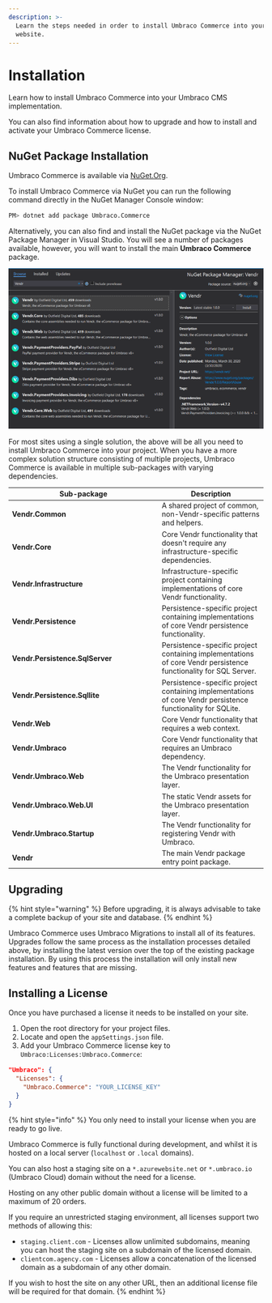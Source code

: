 ```yaml
---
description: >-
  Learn the steps needed in order to install Umbraco Commerce into your Umbraco CMS
  website.
---
```


# Installation

Learn how to install Umbraco Commerce into your Umbraco CMS implementation.

You can also find information about how to upgrade and how to install and activate your Umbraco Commerce license.

## NuGet Package Installation

Umbraco Commerce is available via [NuGet.Org](https://www.nuget.org/packages/Umbraco.Commerce/).

To install Umbraco Commerce via NuGet you can run the following command directly in the NuGet Manager Console window:

```bash
PM> dotnet add package Umbraco.Commerce
```

Alternatively, you can also find and install the NuGet package via the NuGet Package Manager in Visual Studio. You will see a number of packages available, however, you will want to install the main **Umbraco Commerce** package.

![Installing Umbraco Commerce via the NuGet Package Manager](../../payment-providers/media/nuget-package-manager-gui.png)

For most sites using a single solution, the above will be all you need to install Umbraco Commerce into your project. When you have a more complex solution structure consisting of multiple projects, Umbraco Commerce is available in multiple sub-packages with varying dependencies.

<table><thead><tr><th width="282">Sub-package</th><th>Description</th></tr></thead><tbody><tr><td><strong>Vendr.Common</strong></td><td>A shared project of common, non-Vendr-specific patterns and helpers.</td></tr><tr><td><strong>Vendr.Core</strong></td><td>Core Vendr functionality that doesn't require any infrastructure-specific dependencies.</td></tr><tr><td><strong>Vendr.Infrastructure</strong></td><td>Infrastructure-specific project containing implementations of core Vendr functionality.</td></tr><tr><td><strong>Vendr.Persistence</strong></td><td>Persistence-specific project containing implementations of core Vendr persistence functionality.</td></tr><tr><td><strong>Vendr.Persistence.SqlServer</strong></td><td>Persistence-specific project containing implementations of core Vendr persistence functionality for SQL Server.</td></tr><tr><td><strong>Vendr.Persistence.Sqllite</strong></td><td>Persistence-specific project containing implementations of core Vendr persistence functionality for SQLite.</td></tr><tr><td><strong>Vendr.Web</strong></td><td>Core Vendr functionality that requires a web context.</td></tr><tr><td><strong>Vendr.Umbraco</strong></td><td>Core Vendr functionality that requires an Umbraco dependency.</td></tr><tr><td><strong>Vendr.Umbraco.Web</strong></td><td>The Vendr functionality for the Umbraco presentation layer.</td></tr><tr><td><strong>Vendr.Umbraco.Web.UI</strong></td><td>The static Vendr assets for the Umbraco presentation layer.</td></tr><tr><td><strong>Vendr.Umbraco.Startup</strong></td><td>The Vendr functionality for registering Vendr with Umbraco.</td></tr><tr><td><strong>Vendr</strong></td><td>The main Vendr package entry point package.</td></tr></tbody></table>

## Upgrading

{% hint style="warning" %}
Before upgrading, it is always advisable to take a complete backup of your site and database.
{% endhint %}

Umbraco Commerce uses Umbraco Migrations to install all of its features. Upgrades follow the same process as the installation processes detailed above, by installing the latest version over the top of the existing package installation. By using this process the installation will only install new features and features that are missing.

## Installing a License

Once you have purchased a license it needs to be installed on your site.

1. Open the root directory for your project files.
2. Locate and open the `appSettings.json` file.
3. Add your Umbraco Commerce license key to `Umbraco:Licenses:Umbraco.Commerce`:

```json
"Umbraco": {
  "Licenses": {
    "Umbraco.Commerce": "YOUR_LICENSE_KEY"
  }
}
```

{% hint style="info" %}
You only need to install your license when you are ready to go live.

Umbraco Commerce is fully functional during development, and whilst it is hosted on a local server (`localhost` or `.local` domains).

You can also host a staging site on a `*.azurewebsite.net` or `*.umbraco.io` (Umbraco Cloud) domain without the need for a license.

Hosting on any other public domain without a license will be limited to a maximum of 20 orders.

If you require an unrestricted staging environment, all licenses support two methods of allowing this:

* `staging.client.com` - Licenses allow unlimited subdomains, meaning you can host the staging site on a subdomain of the licensed domain.
* `clientcom.agency.com` - Licenses allow a concatenation of the licensed domain as a subdomain of any other domain.

If you wish to host the site on any other URL, then an additional license file will be required for that domain.
{% endhint %}
